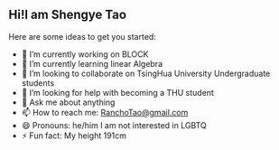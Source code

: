 [1.2]: http://i.imgur.com/wWzX9uB.png (twitter icon without padding)
[2.2]: https://raw.githubusercontent.com/MartinHeinz/MartinHeinz/master/linkedin-3-16.png (LinkedIn icon without padding)
[1]: https://twitter.com/Martin_Heinz_
[2]: https://www.linkedin.com/in/heinz-martin/
## Hi!I am Shengye Tao

Here are some ideas to get you started:

- 🔭 I’m currently working on BLOCK
- 🌱 I’m currently learning linear Algebra
- 👯 I’m looking to collaborate on TsingHua University Undergraduate students
- 🤔 I’m looking for help with becoming a THU student
- 💬 Ask me about anything
- 📫 How to reach me: RanchoTao@gmail.com
- 😄 Pronouns: he/him  I am not interested in LGBTQ
- ⚡ Fun fact: My height 191cm
